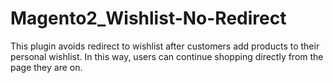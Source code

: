 # Magento2_Wishlist-No-Redirect
This plugin avoids redirect to wishlist after customers add products to their personal wishlist. In this way, users can continue shopping directly from the page they are on.

